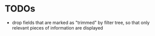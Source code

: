 # TODOs

* drop fields that are marked as "trimmed" by filter tree, so that only relevant pieces of information are displayed
